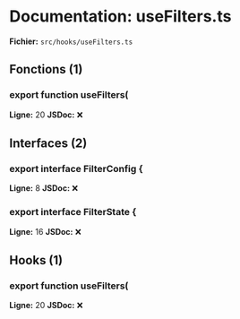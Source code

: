 # Documentation: useFilters.ts

**Fichier:** `src/hooks/useFilters.ts`

## Fonctions (1)

### export function useFilters<T>(
**Ligne:** 20
**JSDoc:** ❌

## Interfaces (2)

### export interface FilterConfig {
**Ligne:** 8
**JSDoc:** ❌

### export interface FilterState {
**Ligne:** 16
**JSDoc:** ❌

## Hooks (1)

### export function useFilters<T>(
**Ligne:** 20
**JSDoc:** ❌

